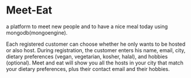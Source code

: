 # Meet-Eat
a platform to meet new people and to have a nice meal today using mongodb(mongoengine).

Each registered customer can choose whether he only wants to be hosted or also host. During registration, the customer enters his name, email, city, dietary preferences (vegan, vegetarian, kosher, halal), and hobbies (optional).
Meet and eat will show you all the hosts in your city that match your dietary preferences, plus their contact email and their hobbies.
